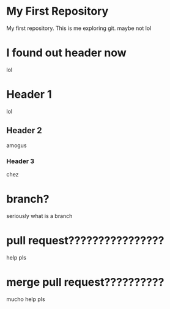 # My First Repository
My first repository.
This is me exploring git.
maybe not lol
# I found out header now
lol
# Header 1
lol

## Header 2
amogus

### Header 3
chez

# branch?
seriously what is a branch

# pull request????????????????
help pls

# merge pull request??????????
mucho help pls